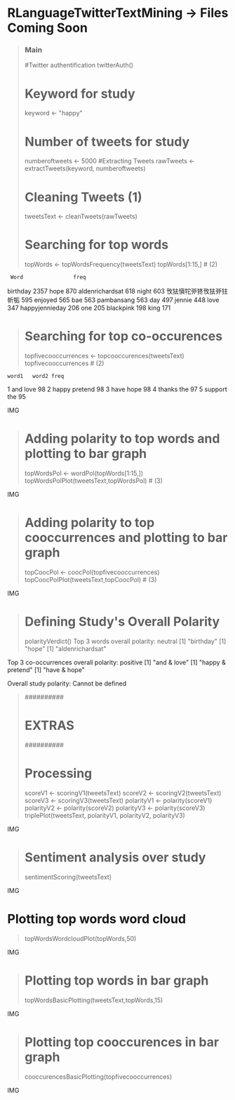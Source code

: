 # RLanguageTwitterTextMining -> Files Coming Soon

> ### Main ###
> 
> #Twitter authentification
> twitterAuth()
> # Keyword for study
> keyword <- "happy"
> # Number of tweets for study
> numberoftweets <- 5000
> #Extracting Tweets
> rawTweets <- extractTweets(keyword, numberoftweets)
> # Cleaning Tweets (1)
> tweetsText <- cleanTweets(rawTweets)
> # Searching for top words
> topWords <- topWordsFrequency(tweetsText)
> topWords[1:15,] # (2)
                                                                                                                        
     Word                freq
birthday                 2357
hope                      870
aldenrichardsat           618
night                     603
攼㹤愼㸰戼㹣攼㹤戼㹥㠼㸸      595
enjoyed                   565
bae                       563
pambansang                563
day                       497
jennie                    448
love                      347
happyjennieday            206
one                       205
blackpink                 198
king                      171


> # Searching for top co-occurences
> topfivecooccurrences <- topcooccurences(tweetsText)
> topfivecooccurrences # (2) 

    word1   word2 freq
1     and    love   98
2   happy pretend   98
3    have    hope   98
4  thanks     the   97
5 support     the   95

IMG


> # Adding polarity to top words and plotting to bar graph
> topWordsPol <- wordPol(topWords[1:15,])
> topWordsPolPlot(tweetsText,topWordsPol) # (3)
 
IMG


> # Adding polarity to top cooccurrences and plotting to bar graph
> topCoocPol <- coocPol(topfivecooccurrences)
> topCoocPolPlot(tweetsText,topCoocPol) # (3)

IMG


> # Defining Study's Overall Polarity
> polarityVerdict()
Top 3 words overall polarity:  neutral 
[1] "birthday"
[1] "hope"
[1] "aldenrichardsat"

Top 3 co-occurrences overall polarity:  positive 
[1] "and & love"
[1] "happy & pretend"
[1] "have & hope"

Overall study polarity: Cannot be defined



> ##########
> # EXTRAS #
> ##########
>
> # Processing
> scoreV1 <- scoringV1(tweetsText)
> scoreV2 <- scoringV2(tweetsText)
> scoreV3 <- scoringV3(tweetsText)
> polarityV1 <- polarity(scoreV1)
> polarityV2 <- polarity(scoreV2)
> polarityV3 <- polarity(scoreV3)
> triplePlot(tweetsText, polarityV1, polarityV2, polarityV3)
 
IMG


> # Sentiment analysis over study
> sentimentScoring(tweetsText)

IMG


# Plotting top words word cloud
> topWordsWordcloudPlot(topWords,50)

IMG


> # Plotting top words in bar graph
> topWordsBasicPlotting(tweetsText,topWords,15)
 
IMG


> # Plotting top cooccurences in bar graph
> cooccurencesBasicPlotting(topfivecooccurrences)
 
IMG
